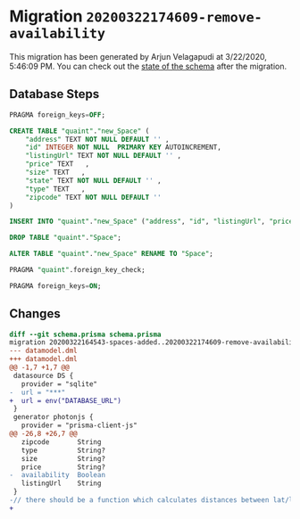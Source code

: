 # Migration `20200322174609-remove-availability`

This migration has been generated by Arjun Velagapudi at 3/22/2020, 5:46:09 PM.
You can check out the [state of the schema](./schema.prisma) after the migration.

## Database Steps

```sql
PRAGMA foreign_keys=OFF;

CREATE TABLE "quaint"."new_Space" (
    "address" TEXT NOT NULL DEFAULT '' ,
    "id" INTEGER NOT NULL  PRIMARY KEY AUTOINCREMENT,
    "listingUrl" TEXT NOT NULL DEFAULT '' ,
    "price" TEXT   ,
    "size" TEXT   ,
    "state" TEXT NOT NULL DEFAULT '' ,
    "type" TEXT   ,
    "zipcode" TEXT NOT NULL DEFAULT '' 
) 

INSERT INTO "quaint"."new_Space" ("address", "id", "listingUrl", "price", "size", "state", "type", "zipcode") SELECT "address", "id", "listingUrl", "price", "size", "state", "type", "zipcode" FROM "quaint"."Space"

DROP TABLE "quaint"."Space";

ALTER TABLE "quaint"."new_Space" RENAME TO "Space";

PRAGMA "quaint".foreign_key_check;

PRAGMA foreign_keys=ON;
```

## Changes

```diff
diff --git schema.prisma schema.prisma
migration 20200322164543-spaces-added..20200322174609-remove-availability
--- datamodel.dml
+++ datamodel.dml
@@ -1,7 +1,7 @@
 datasource DS {
   provider = "sqlite"
-  url = "***"
+  url = env("DATABASE_URL")
 }
 generator photonjs {
   provider = "prisma-client-js"
@@ -26,8 +26,7 @@
   zipcode       String
   type          String?
   size          String?
   price         String?
-  availability  Boolean
   listingUrl    String
 }
-// there should be a function which calculates distances between lat/long
+
```



